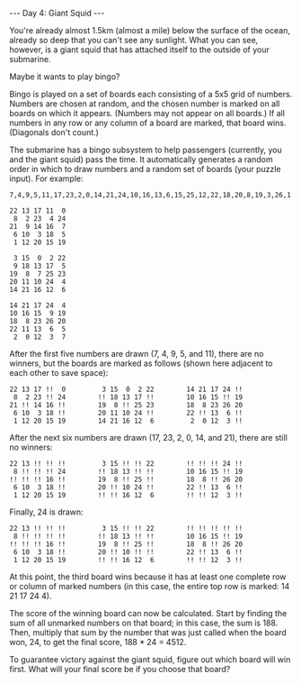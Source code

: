 --- Day 4: Giant Squid ---

You're already almost 1.5km (almost a mile) below the surface of the
ocean, already so deep that you can't see any sunlight. What you can
see, however, is a giant squid that has attached itself to the outside
of your submarine.

Maybe it wants to play bingo?

Bingo is played on a set of boards each consisting of a 5x5 grid of
numbers. Numbers are chosen at random, and the chosen number is marked
on all boards on which it appears. (Numbers may not appear on all
boards.) If all numbers in any row or any column of a board are marked,
that board wins. (Diagonals don't count.)

The submarine has a bingo subsystem to help passengers (currently, you
and the giant squid) pass the time. It automatically generates a random
order in which to draw numbers and a random set of boards (your puzzle
input). For example:

```
7,4,9,5,11,17,23,2,0,14,21,24,10,16,13,6,15,25,12,22,18,20,8,19,3,26,1

22 13 17 11  0
 8  2 23  4 24
21  9 14 16  7
 6 10  3 18  5
 1 12 20 15 19

 3 15  0  2 22
 9 18 13 17  5
19  8  7 25 23
20 11 10 24  4
14 21 16 12  6

14 21 17 24  4
10 16 15  9 19
18  8 23 26 20
22 11 13  6  5
 2  0 12  3  7
```

After the first five numbers are drawn (7, 4, 9, 5, and 11), there are
no winners, but the boards are marked as follows (shown here adjacent to
each other to save space):

```
22 13 17 !!  0         3 15  0  2 22        14 21 17 24 !!
 8  2 23 !! 24        !! 18 13 17 !!        10 16 15 !! 19
21 !! 14 16 !!        19  8 !! 25 23        18  8 23 26 20
 6 10  3 18 !!        20 11 10 24 !!        22 !! 13  6 !!
 1 12 20 15 19        14 21 16 12  6         2  0 12  3 !!
```

After the next six numbers are drawn (17, 23, 2, 0, 14, and 21), there
are still no winners:

```
22 13 !! !! !!         3 15 !! !! 22        !! !! !! 24 !!
 8 !! !! !! 24        !! 18 13 !! !!        10 16 15 !! 19
!! !! !! 16 !!        19  8 !! 25 !!        18  8 !! 26 20
 6 10  3 18 !!        20 !! 10 24 !!        22 !! 13  6 !!
 1 12 20 15 19        !! !! 16 12  6        !! !! 12  3 !!
```

Finally, 24 is drawn:

```
22 13 !! !! !!         3 15 !! !! 22        !! !! !! !! !!
 8 !! !! !! !!        !! 18 13 !! !!        10 16 15 !! 19
!! !! !! 16 !!        19  8 !! 25 !!        18  8 !! 26 20
 6 10  3 18 !!        20 !! 10 !! !!        22 !! 13  6 !!
 1 12 20 15 19        !! !! 16 12  6        !! !! 12  3 !!
```

At this point, the third board wins because it has at least one complete
row or column of marked numbers (in this case, the entire top row is
marked: 14 21 17 24 4).

The score of the winning board can now be calculated. Start by finding
the sum of all unmarked numbers on that board; in this case, the sum
is 188. Then, multiply that sum by the number that was just called when
the board won, 24, to get the final score, 188 * 24 = 4512.

To guarantee victory against the giant squid, figure out which board
will win first. What will your final score be if you choose that board?
